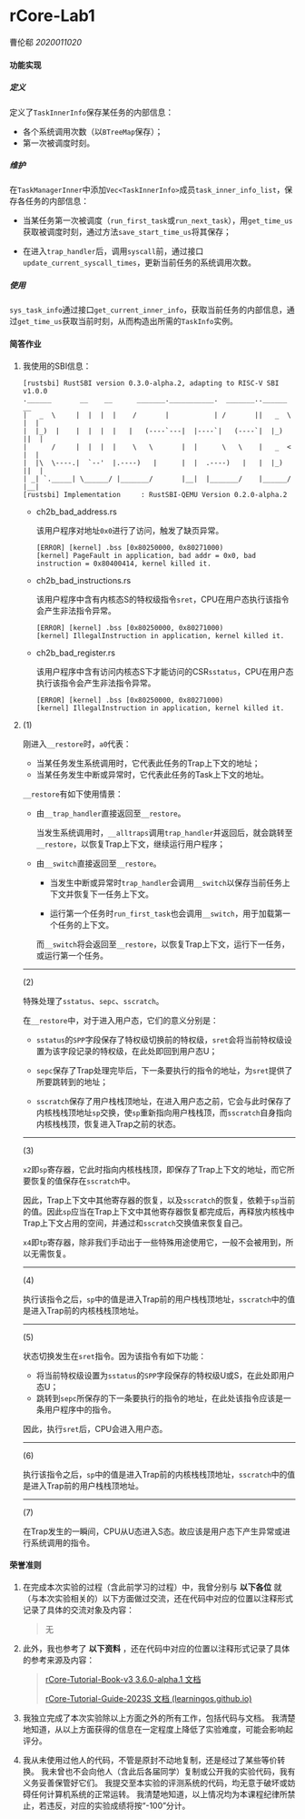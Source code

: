 # rCore-Lab1

曹伦郗 *2020011020*

#### 功能实现

##### 定义

定义了`TaskInnerInfo`保存某任务的内部信息：

- 各个系统调用次数（以`BTreeMap`保存）；
- 第一次被调度时刻。

##### 维护

在`TaskManagerInner`中添加`Vec<TaskInnerInfo>`成员`task_inner_info_list`，保存各任务的内部信息：

- 当某任务第一次被调度（`run_first_task`或`run_next_task`），用`get_time_us`获取被调度时刻，通过方法`save_start_time_us`将其保存；

- 在进入`trap_handler`后，调用`syscall`前，通过接口`update_current_syscall_times`，更新当前任务的系统调用次数。

##### 使用

`sys_task_info`通过接口`get_current_inner_info`，获取当前任务的内部信息，通过`get_time_us`获取当前时刻，从而构造出所需的`TaskInfo`实例。

#### 简答作业

1. 我使用的SBI信息：

   ```
   [rustsbi] RustSBI version 0.3.0-alpha.2, adapting to RISC-V SBI v1.0.0
   .______       __    __      _______.___________.  _______..______   __
   |   _  \     |  |  |  |    /       |           | /       ||   _  \ |  |
   |  |_)  |    |  |  |  |   |   (----`---|  |----`|   (----`|  |_)  ||  |
   |      /     |  |  |  |    \   \       |  |      \   \    |   _  < |  |
   |  |\  \----.|  `--'  |.----)   |      |  |  .----)   |   |  |_)  ||  |
   | _| `._____| \______/ |_______/       |__|  |_______/    |______/ |__|
   [rustsbi] Implementation     : RustSBI-QEMU Version 0.2.0-alpha.2
   ```

   - ch2b_bad_address.rs

     该用户程序对地址`0x0`进行了访问，触发了缺页异常。

     ```
     [ERROR] [kernel] .bss [0x80250000, 0x80271000)
     [kernel] PageFault in application, bad addr = 0x0, bad instruction = 0x80400414, kernel killed it.
     ```

   - ch2b_bad_instructions.rs

     该用户程序中含有内核态S的特权级指令`sret`，CPU在用户态执行该指令会产生非法指令异常。

     ```
     [ERROR] [kernel] .bss [0x80250000, 0x80271000)
     [kernel] IllegalInstruction in application, kernel killed it.
     ```

   - ch2b_bad_register.rs

     该用户程序中含有访问内核态S下才能访问的CSR`sstatus`，CPU在用户态执行该指令会产生非法指令异常。
     
     ```
     [ERROR] [kernel] .bss [0x80250000, 0x80271000)
     [kernel] IllegalInstruction in application, kernel killed it.
     ```

2. (1)

   刚进入`__restore`时，`a0`代表：

   - 当某任务发生系统调用时，它代表此任务的Trap上下文的地址；
   - 当某任务发生中断或异常时，它代表此任务的Task上下文的地址。

   `__restore`有如下使用情景：

   - 由`__trap_handler`直接返回至`__restore`。

     当发生系统调用时，`__alltraps`调用`trap_handler`并返回后，就会跳转至`__restore`，以恢复Trap上下文，继续运行用户程序；

   - 由`__switch`直接返回至`__restore`。

     - 当发生中断或异常时`trap_handler`会调用`__switch`以保存当前任务上下文并恢复下一任务上下文。

     - 运行第一个任务时`run_first_task`也会调用`__switch`，用于加载第一个任务的上下文。
     
     而`__switch`将会返回至`__restore`，以恢复Trap上下文，运行下一任务，或运行第一个任务。

   ---

   (2)

   特殊处理了`sstatus`、`sepc`、`sscratch`。

   在`__restore`中，对于进入用户态，它们的意义分别是：

   - `sstatus`的`SPP`字段保存了特权级切换前的特权级，`sret`会将当前特权级设置为该字段记录的特权级，在此处即回到用户态U；

   - `sepc`保存了Trap处理完毕后，下一条要执行的指令的地址，为`sret`提供了所要跳转到的地址；

   - `sscratch`保存了用户栈栈顶地址，在进入用户态之前，它会与此时保存了内核栈栈顶地址`sp`交换，使`sp`重新指向用户栈栈顶，而`sscratch`自身指向内核栈栈顶，恢复进入Trap之前的状态。

   ---

   (3)

   `x2`即`sp`寄存器，它此时指向内核栈栈顶，即保存了Trap上下文的地址，而它所要恢复的值保存在`sscratch`中。

   因此，Trap上下文中其他寄存器的恢复，以及`sscratch`的恢复，依赖于`sp`当前的值。因此`sp`应当在Trap上下文中其他寄存器恢复都完成后，再释放内核栈中Trap上下文占用的空间，并通过和`sscratch`交换值来恢复自己。

   `x4`即`tp`寄存器，除非我们手动出于一些特殊用途使用它，一般不会被用到，所以无需恢复。

   ---

   (4)

   执行该指令之后，`sp`中的值是进入Trap前的用户栈栈顶地址，`sscratch`中的值是进入Trap前的内核栈栈顶地址。

   ---

   (5)

   状态切换发生在`sret`指令。因为该指令有如下功能：

   - 将当前特权级设置为`sstatus`的`SPP`字段保存的特权级U或S，在此处即用户态U；
   - 跳转到`sepc`所保存的下一条要执行的指令的地址，在此处该指令应该是一条用户程序中的指令。

   因此，执行`sret`后，CPU会进入用户态。

   ---

   (6)

   执行该指令之后，`sp`中的值是进入Trap前的内核栈栈顶地址，`sscratch`中的值是进入Trap前的用户栈栈顶地址。

   ---

   (7)

   在Trap发生的一瞬间，CPU从U态进入S态。故应该是用户态下产生异常或进行系统调用的指令。

#### 荣誉准则

1. 在完成本次实验的过程（含此前学习的过程）中，我曾分别与 **以下各位** 就（与本次实验相关的）以下方面做过交流，还在代码中对应的位置以注释形式记录了具体的交流对象及内容：

   > 无

2. 此外，我也参考了 **以下资料** ，还在代码中对应的位置以注释形式记录了具体的参考来源及内容：

   > [rCore-Tutorial-Book-v3 3.6.0-alpha.1 文档](https://learningos.github.io/rCore-Tutorial-Book-v3/index.html#)
   >
   > [rCore-Tutorial-Guide-2023S 文档 (learningos.github.io)](https://learningos.github.io/rCore-Tutorial-Guide-2023S/index.html)

3. 我独立完成了本次实验除以上方面之外的所有工作，包括代码与文档。 我清楚地知道，从以上方面获得的信息在一定程度上降低了实验难度，可能会影响起评分。

4. 我从未使用过他人的代码，不管是原封不动地复制，还是经过了某些等价转换。 我未曾也不会向他人（含此后各届同学）复制或公开我的实验代码，我有义务妥善保管好它们。 我提交至本实验的评测系统的代码，均无意于破坏或妨碍任何计算机系统的正常运转。 我清楚地知道，以上情况均为本课程纪律所禁止，若违反，对应的实验成绩将按“-100”分计。
